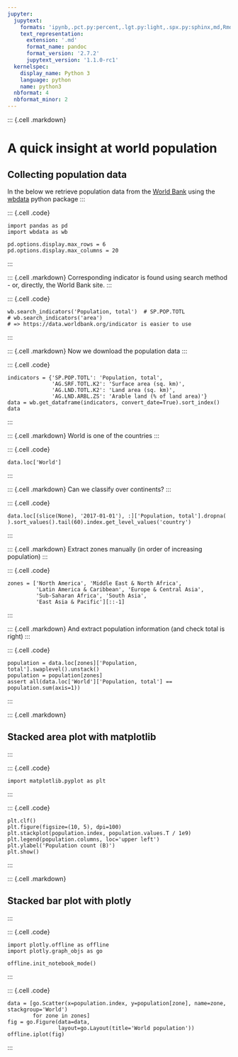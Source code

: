 ```yaml
---
jupyter:
  jupytext:
    formats: 'ipynb,.pct.py:percent,.lgt.py:light,.spx.py:sphinx,md,Rmd,.pandoc.md:pandoc'
    text_representation:
      extension: '.md'
      format_name: pandoc
      format_version: '2.7.2'
      jupytext_version: '1.1.0-rc1'
  kernelspec:
    display_name: Python 3
    language: python
    name: python3
  nbformat: 4
  nbformat_minor: 2
---
```


::: {.cell .markdown}
# A quick insight at world population

## Collecting population data

In the below we retrieve population data from the
[World Bank](http://www.worldbank.org/)
using the [wbdata](https://github.com/OliverSherouse/wbdata) python package
:::

::: {.cell .code}
``` {.python}
import pandas as pd
import wbdata as wb

pd.options.display.max_rows = 6
pd.options.display.max_columns = 20
```
:::

::: {.cell .markdown}
Corresponding indicator is found using search method - or, directly,
the World Bank site.
:::

::: {.cell .code}
``` {.python}
wb.search_indicators('Population, total')  # SP.POP.TOTL
# wb.search_indicators('area')
# => https://data.worldbank.org/indicator is easier to use
```
:::

::: {.cell .markdown}
Now we download the population data
:::

::: {.cell .code}
``` {.python}
indicators = {'SP.POP.TOTL': 'Population, total',
              'AG.SRF.TOTL.K2': 'Surface area (sq. km)',
              'AG.LND.TOTL.K2': 'Land area (sq. km)',
              'AG.LND.ARBL.ZS': 'Arable land (% of land area)'}
data = wb.get_dataframe(indicators, convert_date=True).sort_index()
data
```
:::

::: {.cell .markdown}
World is one of the countries
:::

::: {.cell .code}
``` {.python}
data.loc['World']
```
:::

::: {.cell .markdown}
Can we classify over continents?
:::

::: {.cell .code}
``` {.python}
data.loc[(slice(None), '2017-01-01'), :]['Population, total'].dropna(
).sort_values().tail(60).index.get_level_values('country')
```
:::

::: {.cell .markdown}
Extract zones manually (in order of increasing population)
:::

::: {.cell .code}
``` {.python}
zones = ['North America', 'Middle East & North Africa',
         'Latin America & Caribbean', 'Europe & Central Asia',
         'Sub-Saharan Africa', 'South Asia',
         'East Asia & Pacific'][::-1]
```
:::

::: {.cell .markdown}
And extract population information (and check total is right)
:::

::: {.cell .code}
``` {.python}
population = data.loc[zones]['Population, total'].swaplevel().unstack()
population = population[zones]
assert all(data.loc['World']['Population, total'] == population.sum(axis=1))
```
:::

::: {.cell .markdown}
## Stacked area plot with matplotlib
:::

::: {.cell .code}
``` {.python}
import matplotlib.pyplot as plt
```
:::

::: {.cell .code}
``` {.python}
plt.clf()
plt.figure(figsize=(10, 5), dpi=100)
plt.stackplot(population.index, population.values.T / 1e9)
plt.legend(population.columns, loc='upper left')
plt.ylabel('Population count (B)')
plt.show()
```
:::

::: {.cell .markdown}
## Stacked bar plot with plotly
:::

::: {.cell .code}
``` {.python}
import plotly.offline as offline
import plotly.graph_objs as go

offline.init_notebook_mode()
```
:::

::: {.cell .code}
``` {.python}
data = [go.Scatter(x=population.index, y=population[zone], name=zone, stackgroup='World')
        for zone in zones]
fig = go.Figure(data=data,
                layout=go.Layout(title='World population'))
offline.iplot(fig)
```
:::
